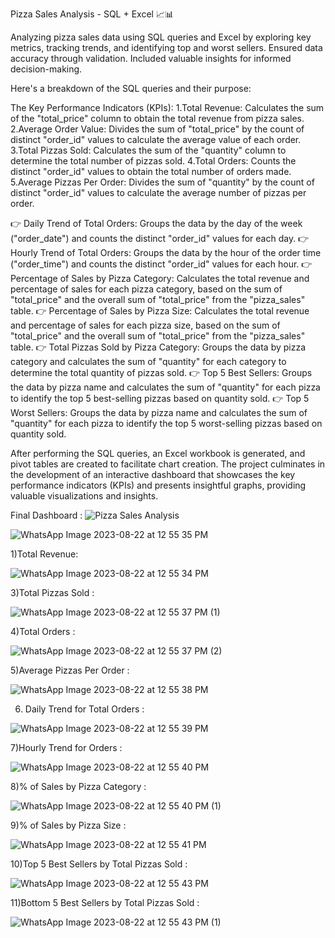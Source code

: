 
Pizza Sales Analysis - SQL + Excel 📈📊

Analyzing pizza sales data using SQL queries and Excel by exploring key metrics, tracking trends, and identifying top and worst sellers. Ensured data accuracy through validation. Included valuable insights for informed decision-making.

Here's a breakdown of the SQL queries and their purpose:

The Key Performance Indicators (KPIs):
1.Total Revenue: Calculates the sum of the "total_price" column to obtain the total revenue from pizza sales.
2.Average Order Value: Divides the sum of "total_price" by the count of distinct "order_id" values to calculate the average value of each order.
3.Total Pizzas Sold: Calculates the sum of the "quantity" column to determine the total number of pizzas sold.
4.Total Orders: Counts the distinct "order_id" values to obtain the total number of orders made.
5.Average Pizzas Per Order: Divides the sum of "quantity" by the count of distinct "order_id" values to calculate the average number of pizzas per order.

👉 Daily Trend of Total Orders: Groups the data by the day of the week ("order_date") and counts the distinct "order_id" values for each day.
👉 Hourly Trend of Total Orders: Groups the data by the hour of the order time ("order_time") and counts the distinct "order_id" values for each hour.
👉 Percentage of Sales by Pizza Category: Calculates the total revenue and percentage of sales for each pizza category, based on the sum of "total_price" and the overall sum of "total_price" from the "pizza_sales" table.
👉 Percentage of Sales by Pizza Size: Calculates the total revenue and percentage of sales for each pizza size, based on the sum of "total_price" and the overall sum of "total_price" from the "pizza_sales" table.
👉 Total Pizzas Sold by Pizza Category: Groups the data by pizza category and calculates the sum of "quantity" for each category to determine the total quantity of pizzas sold.
👉 Top 5 Best Sellers: Groups the data by pizza name and calculates the sum of "quantity" for each pizza to identify the top 5 best-selling pizzas based on quantity sold.
👉 Top 5 Worst Sellers: Groups the data by pizza name and calculates the sum of "quantity" for each pizza to identify the top 5 worst-selling pizzas based on quantity sold.

After performing the SQL queries, an Excel workbook is generated, and pivot tables are created to facilitate chart creation. The project culminates in the development of an interactive dashboard that showcases the key performance indicators (KPIs) and presents insightful graphs, providing valuable visualizations and insights.

Final Dashboard :
![Pizza Sales Analysis](https://github.com/Radhika1102/SQL-PROJECTS/assets/131529605/915a2404-42a6-4dc7-b2c4-8f1a1bbf6f61)

![WhatsApp Image 2023-08-22 at 12 55 35 PM](https://github.com/Radhika1102/SQL-PROJECTS/assets/131529605/eff06f1a-749b-4cf7-baea-369ecc815e58)

1)Total Revenue:

![WhatsApp Image 2023-08-22 at 12 55 34 PM](https://github.com/Radhika1102/SQL-PROJECTS/assets/131529605/1042208e-1f5d-4ca4-94c5-2c03c3e4a76d)

3)Total Pizzas Sold :

![WhatsApp Image 2023-08-22 at 12 55 37 PM (1)](https://github.com/Radhika1102/SQL-PROJECTS/assets/131529605/93ed059b-0a8c-413d-88aa-dede4cd47a08)

4)Total Orders :

![WhatsApp Image 2023-08-22 at 12 55 37 PM (2)](https://github.com/Radhika1102/SQL-PROJECTS/assets/131529605/603b31b9-d081-475c-bc6c-1e41b91356c5)

5)Average Pizzas Per Order :

![WhatsApp Image 2023-08-22 at 12 55 38 PM](https://github.com/Radhika1102/SQL-PROJECTS/assets/131529605/9ed4d1ea-3192-480d-bbbe-cde70696d8f2)

6) Daily Trend for Total Orders :

![WhatsApp Image 2023-08-22 at 12 55 39 PM](https://github.com/Radhika1102/SQL-PROJECTS/assets/131529605/25cd1575-c229-4b9f-9ca5-cf410d9395b1)

7)Hourly Trend for Orders :

![WhatsApp Image 2023-08-22 at 12 55 40 PM](https://github.com/Radhika1102/SQL-PROJECTS/assets/131529605/6a12bfef-967a-4257-a4ee-0958fde55b37)

8)% of Sales by Pizza Category :

![WhatsApp Image 2023-08-22 at 12 55 40 PM (1)](https://github.com/Radhika1102/SQL-PROJECTS/assets/131529605/90510fe1-7e3a-4bf0-aeac-dbaf4c6ce501)

9)% of Sales by Pizza Size :

![WhatsApp Image 2023-08-22 at 12 55 41 PM](https://github.com/Radhika1102/SQL-PROJECTS/assets/131529605/99abeaf1-d9c4-41c7-a415-a0fc9f751833)

10)Top 5 Best Sellers by Total Pizzas Sold :

![WhatsApp Image 2023-08-22 at 12 55 43 PM](https://github.com/Radhika1102/SQL-PROJECTS/assets/131529605/92f119ce-376f-4a50-a75d-58e13c723b6e)

11)Bottom 5 Best Sellers by Total Pizzas Sold :

![WhatsApp Image 2023-08-22 at 12 55 43 PM (1)](https://github.com/Radhika1102/SQL-PROJECTS/assets/131529605/119965bc-2d79-4eb0-a5c2-453a94b988df)















